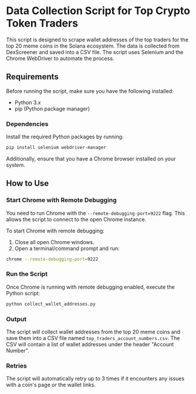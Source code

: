 # Data Collection Script for Top Crypto Token Traders

This script is designed to scrape wallet addresses of the top traders for the top 20 meme coins in the Solana ecosystem. The data is collected from DexScreener and saved into a CSV file. The script uses Selenium and the Chrome WebDriver to automate the process.

## Requirements

Before running the script, make sure you have the following installed:

- Python 3.x
- pip (Python package manager)

### Dependencies

Install the required Python packages by running:

```bash
pip install selenium webdriver-manager
```

Additionally, ensure that you have a Chrome browser installed on your system.

## How to Use

### Start Chrome with Remote Debugging

You need to run Chrome with the `--remote-debugging-port=9222` flag. This allows the script to connect to the open Chrome instance.

To start Chrome with remote debugging:

1. Close all open Chrome windows.
2. Open a terminal/command prompt and run:

```bash
chrome --remote-debugging-port=9222
```

### Run the Script

Once Chrome is running with remote debugging enabled, execute the Python script:

```bash
python collect_wallet_addresses.py
```

### Output

The script will collect wallet addresses from the top 20 meme coins and save them into a CSV file named `top_traders_account_numbers.csv`. The CSV will contain a list of wallet addresses under the header "Account Number".

### Retries

The script will automatically retry up to 3 times if it encounters any issues with a coin's page or the wallet links.